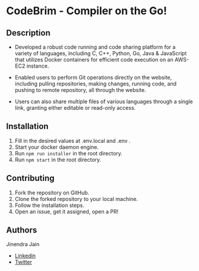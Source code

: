 # CodeBrim - Compiler on the Go!

## Description

- Developed a robust code running and code sharing platform for a variety of languages, including C, C++, Python, Go, Java & JavaScript that utilizes Docker containers for efficient code execution on an AWS-EC2 instance.

- Enabled users to perform Git operations directly on the website, including pulling repositories, making changes, running code, and pushing to remote repository, all through the website.

- Users can also share multiple files of various languages through a single link, granting either editable or read-only access.

## Installation

1. Fill in the desired values at .env.local and .env .
2. Start your docker daemon engine.
3. Run `npm run installer` in the root directory.
4. Run `npm start` in the root directory.

## Contributing

1. Fork the repository on GitHub.
2. Clone the forked repository to your local machine.
3. Follow the installation steps.
4. Open an issue, get it assigned, open a PR!

## Authors

Jinendra Jain

- [Linkedin](https://linkedin.com/in/jjinendra3)
- [Twitter](https://x.com/jjinendra3)
